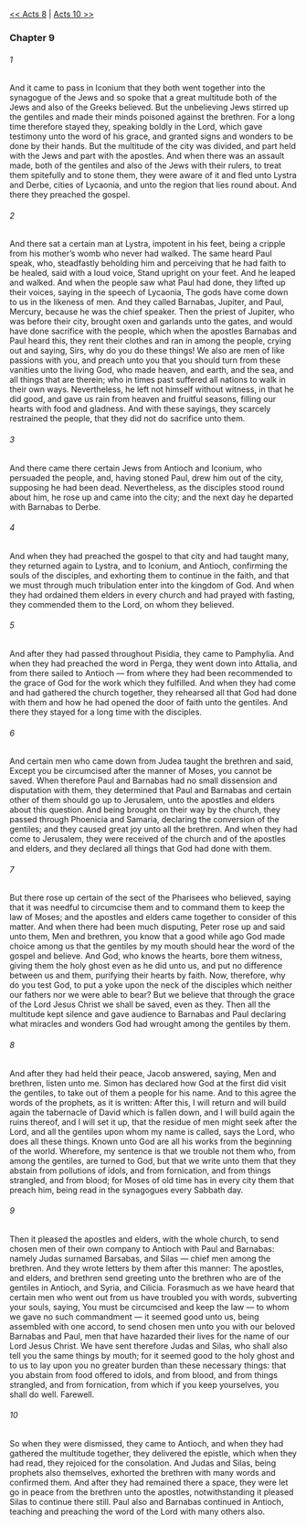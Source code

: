 [<< Acts 8](Acts%208.md)  |  [Acts 10 >>](Acts%2010.md)

### Chapter 9
###### 1
And it came to pass in Iconium that they both went together into the synagogue of the Jews and so spoke that a great multitude both of the Jews and also of the Greeks believed. But the unbelieving Jews stirred up the gentiles and made their minds poisoned against the brethren. For a long time therefore stayed they, speaking boldly in the Lord, which gave testimony unto the word of his grace, and granted signs and wonders to be done by their hands. But the multitude of the city was divided, and part held with the Jews and part with the apostles. And when there was an assault made, both of the gentiles and also of the Jews with their rulers, to treat them spitefully and to stone them, they were aware of it and fled unto Lystra and Derbe, cities of Lycaonia, and unto the region that lies round about. And there they preached the gospel.

###### 2
And there sat a certain man at Lystra, impotent in his feet, being a cripple from his mother’s womb who never had walked. The same heard Paul speak, who, steadfastly beholding him and perceiving that he had faith to be healed, said with a loud voice, Stand upright on your feet. And he leaped and walked. And when the people saw what Paul had done, they lifted up their voices, saying in the speech of Lycaonia, The gods have come down to us in the likeness of men. And they called Barnabas, Jupiter, and Paul, Mercury, because he was the chief speaker. Then the priest of Jupiter, who was before their city, brought oxen and garlands unto the gates, and would have done sacrifice with the people, which when the apostles Barnabas and Paul heard this, they rent their clothes and ran in among the people, crying out and saying, Sirs, why do you do these things! We also are men of like passions with you, and preach unto you that you should turn from these vanities unto the living God, who made heaven, and earth, and the sea, and all things that are therein; who in times past suffered all nations to walk in their own ways. Nevertheless, he left not himself without witness, in that he did good, and gave us rain from heaven and fruitful seasons, filling our hearts with food and gladness. And with these sayings, they scarcely restrained the people, that they did not do sacrifice unto them.

###### 3
And there came there certain Jews from Antioch and Iconium, who persuaded the people, and, having stoned Paul, drew him out of the city, supposing he had been dead. Nevertheless, as the disciples stood round about him, he rose up and came into the city; and the next day he departed with Barnabas to Derbe.

###### 4
And when they had preached the gospel to that city and had taught many, they returned again to Lystra, and to Iconium, and Antioch, confirming the souls of the disciples, and exhorting them to continue in the faith, and that we must through much tribulation enter into the kingdom of God. And when they had ordained them elders in every church and had prayed with fasting, they commended them to the Lord, on whom they believed.

###### 5
And after they had passed throughout Pisidia, they came to Pamphylia. And when they had preached the word in Perga, they went down into Attalia, and from there sailed to Antioch — from where they had been recommended to the grace of God for the work which they fulfilled. And when they had come and had gathered the church together, they rehearsed all that God had done with them and how he had opened the door of faith unto the gentiles. And there they stayed for a long time with the disciples.

###### 6
And certain men who came down from Judea taught the brethren and said, Except you be circumcised after the manner of Moses, you cannot be saved. When therefore Paul and Barnabas had no small dissension and disputation with them, they determined that Paul and Barnabas and certain other of them should go up to Jerusalem, unto the apostles and elders about this question. And being brought on their way by the church, they passed through Phoenicia and Samaria, declaring the conversion of the gentiles; and they caused great joy unto all the brethren. And when they had come to Jerusalem, they were received of the church and of the apostles and elders, and they declared all things that God had done with them.

###### 7
But there rose up certain of the sect of the Pharisees who believed, saying that it was needful to circumcise them and to command them to keep the law of Moses; and the apostles and elders came together to consider of this matter. And when there had been much disputing, Peter rose up and said unto them, Men and brethren, you know that a good while ago God made choice among us that the gentiles by my mouth should hear the word of the gospel and believe. And God, who knows the hearts, bore them witness, giving them the holy ghost even as he did unto us, and put no difference between us and them, purifying their hearts by faith. Now, therefore, why do you test God, to put a yoke upon the neck of the disciples which neither our fathers nor we were able to bear? But we believe that through the grace of the Lord Jesus Christ we shall be saved, even as they. Then all the multitude kept silence and gave audience to Barnabas and Paul declaring what miracles and wonders God had wrought among the gentiles by them.

###### 8
And after they had held their peace, Jacob answered, saying, Men and brethren, listen unto me. Simon has declared how God at the first did visit the gentiles, to take out of them a people for his name. And to this agree the words of the prophets, as it is written: After this, I will return and will build again the tabernacle of David which is fallen down, and I will build again the ruins thereof, and I will set it up, that the residue of men might seek after the Lord, and all the gentiles upon whom my name is called, says the Lord, who does all these things. Known unto God are all his works from the beginning of the world. Wherefore, my sentence is that we trouble not them who, from among the gentiles, are turned to God, but that we write unto them that they abstain from pollutions of idols, and from fornication, and from things strangled, and from blood; for Moses of old time has in every city them that preach him, being read in the synagogues every Sabbath day.

###### 9
Then it pleased the apostles and elders, with the whole church, to send chosen men of their own company to Antioch with Paul and Barnabas: namely Judas surnamed Barsabas, and Silas — chief men among the brethren. And they wrote letters by them after this manner: The apostles, and elders, and brethren send greeting unto the brethren who are of the gentiles in Antioch, and Syria, and Cilicia. Forasmuch as we have heard that certain men who went out from us have troubled you with words, subverting your souls, saying, You must be circumcised and keep the law — to whom we gave no such commandment — it seemed good unto us, being assembled with one accord, to send chosen men unto you with our beloved Barnabas and Paul, men that have hazarded their lives for the name of our Lord Jesus Christ. We have sent therefore Judas and Silas, who shall also tell you the same things by mouth; for it seemed good to the holy ghost and to us to lay upon you no greater burden than these necessary things: that you abstain from food offered to idols, and from blood, and from things strangled, and from fornication, from which if you keep yourselves, you shall do well. Farewell.

###### 10
So when they were dismissed, they came to Antioch, and when they had gathered the multitude together, they delivered the epistle, which when they had read, they rejoiced for the consolation. And Judas and Silas, being prophets also themselves, exhorted the brethren with many words and confirmed them. And after they had remained there a space, they were let go in peace from the brethren unto the apostles, notwithstanding it pleased Silas to continue there still. Paul also and Barnabas continued in Antioch, teaching and preaching the word of the Lord with many others also.